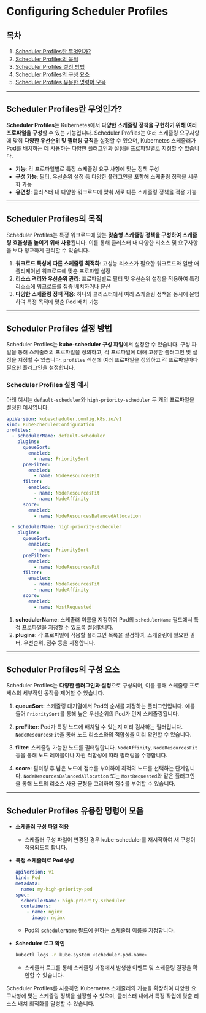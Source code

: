 # Configuring Scheduler Profiles

## 목차
1. [Scheduler Profiles란 무엇인가?](#Scheduler-Profiles란-무엇인가)
2. [Scheduler Profiles의 목적](#Scheduler-Profiles의-목적)
3. [Scheduler Profiles 설정 방법](#Scheduler-Profiles-설정-방법)
4. [Scheduler Profiles의 구성 요소](#Scheduler-Profiles의-구성-요소)
5. [Scheduler Profiles 유용한 명령어 모음](#Scheduler-Profiles-유용한-명령어-모음)

---

## Scheduler Profiles란 무엇인가?

**Scheduler Profiles**는 Kubernetes에서 **다양한 스케줄링 정책을 구현하기 위해 여러 프로파일을 구성**할 수 있는 기능입니다. Scheduler Profiles는 여러 스케줄링 요구사항에 맞춰 **다양한 우선순위 및 필터링 규칙**을 설정할 수 있으며, Kubernetes 스케줄러가 Pod를 배치하는 데 사용하는 다양한 플러그인과 설정을 프로파일별로 지정할 수 있습니다.

- **기능**: 각 프로파일별로 특정 스케줄링 요구 사항에 맞는 정책 구성
- **구성 가능**: 필터, 우선순위 설정 등 다양한 플러그인을 포함해 스케줄링 정책을 세분화 가능
- **유연성**: 클러스터 내 다양한 워크로드에 맞춰 서로 다른 스케줄링 정책을 적용 가능

---

## Scheduler Profiles의 목적

Scheduler Profiles는 특정 워크로드에 맞는 **맞춤형 스케줄링 정책을 구성하여 스케줄링 효율성을 높이기 위해 사용**됩니다. 이를 통해 클러스터 내 다양한 리소스 및 요구사항을 보다 정교하게 관리할 수 있습니다.

1. **워크로드 특성에 따른 스케줄링 최적화**: 고성능 리소스가 필요한 워크로드와 일반 애플리케이션 워크로드에 맞춘 프로파일 설정
2. **리소스 격리와 우선순위 관리**: 프로파일별로 필터 및 우선순위 설정을 적용하여 특정 리소스에 워크로드를 집중 배치하거나 분산
3. **다양한 스케줄링 정책 적용**: 하나의 클러스터에서 여러 스케줄링 정책을 동시에 운영하여 특정 목적에 맞춘 Pod 배치 가능

---

## Scheduler Profiles 설정 방법

Scheduler Profiles는 **kube-scheduler 구성 파일**에서 설정할 수 있습니다. 구성 파일을 통해 스케줄러의 프로파일을 정의하고, 각 프로파일에 대해 고유한 플러그인 및 설정을 지정할 수 있습니다. `profiles` 섹션에 여러 프로파일을 정의하고 각 프로파일마다 필요한 플러그인을 설정합니다.

### Scheduler Profiles 설정 예시

아래 예시는 `default-scheduler`와 `high-priority-scheduler` 두 개의 프로파일을 설정한 예시입니다.

```yaml
apiVersion: kubescheduler.config.k8s.io/v1
kind: KubeSchedulerConfiguration
profiles:
  - schedulerName: default-scheduler
    plugins:
      queueSort:
        enabled:
          - name: PrioritySort
      preFilter:
        enabled:
          - name: NodeResourcesFit
      filter:
        enabled:
          - name: NodeResourcesFit
          - name: NodeAffinity
      score:
        enabled:
          - name: NodeResourcesBalancedAllocation

  - schedulerName: high-priority-scheduler
    plugins:
      queueSort:
        enabled:
          - name: PrioritySort
      preFilter:
        enabled:
          - name: NodeResourcesFit
      filter:
        enabled:
          - name: NodeResourcesFit
          - name: NodeAffinity
      score:
        enabled:
          - name: MostRequested
```

1. **schedulerName**: 스케줄러 이름을 지정하여 Pod의 `schedulerName` 필드에서 특정 프로파일을 지정할 수 있도록 설정합니다.
2. **plugins**: 각 프로파일에 적용할 플러그인 목록을 설정하여, 스케줄링에 필요한 필터, 우선순위, 점수 등을 지정합니다.

---

## Scheduler Profiles의 구성 요소

Scheduler Profiles는 **다양한 플러그인과 설정**으로 구성되며, 이를 통해 스케줄링 프로세스의 세부적인 동작을 제어할 수 있습니다.

1. **queueSort**: 스케줄링 대기열에서 Pod의 순서를 지정하는 플러그인입니다. 예를 들어 `PrioritySort`를 통해 높은 우선순위의 Pod가 먼저 스케줄링됩니다.
   
2. **preFilter**: Pod가 특정 노드에 배치될 수 있는지 미리 검사하는 필터입니다. `NodeResourcesFit`을 통해 노드 리소스와의 적합성을 미리 확인할 수 있습니다.
   
3. **filter**: 스케줄링 가능한 노드를 필터링합니다. `NodeAffinity`, `NodeResourcesFit` 등을 통해 노드 레이블이나 자원 적합성에 따라 필터링을 수행합니다.
   
4. **score**: 필터링 후 남은 노드에 점수를 부여하여 최적의 노드를 선택하는 단계입니다. `NodeResourcesBalancedAllocation` 또는 `MostRequested`와 같은 플러그인을 통해 노드의 리소스 사용 균형을 고려하여 점수를 부여할 수 있습니다.

---

## Scheduler Profiles 유용한 명령어 모음

- **스케줄러 구성 파일 적용**
  - 스케줄러 구성 파일이 변경된 경우 kube-scheduler를 재시작하여 새 구성이 적용되도록 합니다.

- **특정 스케줄러로 Pod 생성**
  ```yaml
  apiVersion: v1
  kind: Pod
  metadata:
    name: my-high-priority-pod
  spec:
    schedulerName: high-priority-scheduler
    containers:
      - name: nginx
        image: nginx
  ```
  - Pod의 `schedulerName` 필드에 원하는 스케줄러 이름을 지정합니다.

- **Scheduler 로그 확인**
  ```bash
  kubectl logs -n kube-system <scheduler-pod-name>
  ```
  - 스케줄러 로그를 통해 스케줄링 과정에서 발생한 이벤트 및 스케줄링 결정을 확인할 수 있습니다.

Scheduler Profiles를 사용하면 Kubernetes 스케줄러의 기능을 확장하여 다양한 요구사항에 맞는 스케줄링 정책을 설정할 수 있으며, 클러스터 내에서 특정 작업에 맞춘 리소스 배치 최적화를 달성할 수 있습니다.
